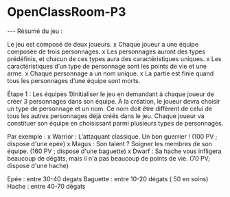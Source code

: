 # OpenClassRoom-P3


--- Résumé du jeu : 

Le jeu est composé de deux joueurs.
x Chaque joueur a une équipe composée de trois personnages.
x Les personnages auront des types prédéfinis, et chacun de ces
types aura des caractéristiques uniques.
x Les caractéristiques d’un type de personnage sont les points de
vie et une arme.
x Chaque personnage a un nom unique.
x La partie est finie quand tous les personnages d’une équipe sont
morts.


Étape 1 : Les équipes
1)Initialiser le jeu en demandant à chaque joueur de créer 3 personnages dans son équipe. À la création, le joueur devra choisir un type de personnage et un nom. Ce nom doit être différent de celui de tous les autres personnages déjà créés dans le jeu.
Chaque joueur va constituer son équipe en choisissant parmi plusieurs types de personnages.

Par exemple :
x Warrior : L'attaquant classique. Un bon guerrier ! (100 PV ; dispose d'une epée)
x Magus : Son talent ? Soigner les membres de son équipe. (160 PV ; dispose d'une baguette)
x Dwarf : Sa hache vous infligera beaucoup de dégâts, mais il n'a pas beaucoup de points de vie. (70 PV; dispose d'une hache)

Epée : entre 30-40 degats 
Baguette : entre 10-20 dégats ( 50 en soins)
Hache : entre 40-70 dégats 
